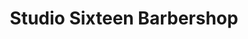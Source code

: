 ---
title: "Studio Sixteen Barbershop"
url: /ton-pentre/studio-sixteen-barbershop/
shop: hairdresser
---